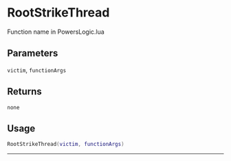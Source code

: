 # RootStrikeThread
Function name in PowersLogic.lua
## Parameters
`victim`, `functionArgs`
## Returns
`none`
## Usage
```lua
RootStrikeThread(victim, functionArgs)
```
---
